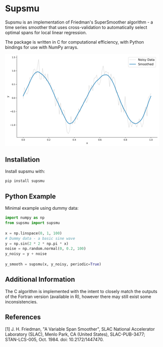 # Supsmu

Supsmu is an implementation of Friedman's SuperSmoother algorithm - a time series smoother that uses
cross-validation to automatically select optimal spans for local linear regression.

The package is written in C for computational efficiency, with Python bindings for use with NumPy arrays.

![A comparison of noisy data and its smoothed version using Supsmu](assets/smoothing_comparison.png "Smoothing Comparison")

## Installation

Install supsmu with:
```sh
pip install supsmu
```

## Python Example
Minimal example using dummy data:

```Python
import numpy as np
from supsmu import supsmu

x = np.linspace(0, 1, 100)
# Dummy data - a basic sine wave
y = np.sin(2 * 2 * np.pi * x)
noise = np.random.normal(0, 0.2, 100)
y_noisy = y + noise

y_smooth = supsmu(x, y_noisy, periodic=True)
```

## Additional Information
The C algorithm is implemented with the intent to closely match the outputs of the Fortran version
(available in R), however there may still exist some inconsistencies.


## References
[1] J. H. Friedman, "A Variable Span Smoother", SLAC National Accelerator Laboratory (SLAC),
Menlo Park, CA (United States), SLAC-PUB-3477; STAN-LCS-005, Oct. 1984. doi: 10.2172/1447470.
